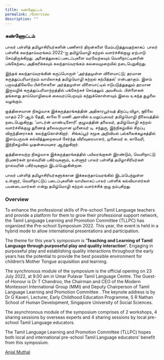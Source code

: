 ```yaml
---
title: கண்ணோட்டம்
permalink: /Overview
description: ""
---
```

### **கண்ணோட்டம்**

பாலர் பள்ளித் தமிழாசிரியர்களின் பணிசார் திறன்களை மேம்படுத்துவதற்காகப்  பாலர் பள்ளிக் கலந்தாய்வரங்கம் 2022-ஐ தமிழ்மொழி கற்றல் வளர்ச்சிக்குழு ஏற்பாடு செய்திருக்கிறது. அனைத்துலகப் படைப்புகளை வரவேற்கவும் வெளிநாட்டினரின் பங்கேற்பை அதிகரிக்கவும் கலந்தாய்வரங்கம் கலவைமுறையில் நடைபெறுகிறது.

இந்தக் கலந்தாய்வரங்கின் கருப்பொருள் ‘அர்த்தமுள்ள விளையாட்டு; தரமான கருத்துப்பரிமாற்றம் வாயிலாகத் தமிழ்மொழி கற்றல் கற்பித்தல்’ என்பதாகும். இளம் பருவத்திலேயே பிள்ளைகளை அர்த்தமுள்ள விளையாட்டில் ஈடுபடுத்துதலும் தரமான இருவழிக் கருத்துப்பரிமாற்றத்தில் பங்கேற்கச் செய்தலும் அவசியம். பிள்ளைகள்  தங்களது தாய்மொழியைக் கைவரப்பெறவும் கற்றுக்கொள்ளவும் இவை உகந்த சூழலை வழங்கும்.

ஒத்திசைவான நிகழ்வாக இக்கருத்தரங்கத்தின் அதிகாரபூர்வத் திறப்பு விழா, ஜூலை மாதம் 23-ஆம் தேதி, காலை 9 மணி அளவில் உமறுப்புலவர் தமிழ்மொழி நிலையத்தில் நடைபெறுகிறது. ‘மாடர்ன் மாண்டிசோரி’ குழுமத்தின் தலைவர், தமிழ்மொழி கற்றல் வளர்ச்சிக்குழு துணைத் தலைவருமான முனைவர் டி. சந்துரு, இந்நிகழ்வில் சிறப்பு விருந்தினராகக்  கலந்துகொள்கிறார்.  சிங்கப்பூர் சமூக அறிவியல் பல்கலைக்கழகத்தில் இளம்பருவக் கல்வித்துறையைச் சேர்ந்த விரிவுரையாளர், முனைவர் க. காவேரி, இந்நிகழ்வில் முதன்மையுரை ஆற்றுகிறார்.

ஒத்திசைவற்ற நிகழ்வாக இக்கருத்தரங்கத்தில் பயிலரங்குகள் இரண்டும், வெளிநாட்டு நிபுணர்கள் நால்வரின் பகிர்வுகளும், உள்ளூர் பாலர் பள்ளித் தமிழாசிரியர்கள் நால்வரின் பகிர்வுகளும் இடம்பெறுகின்றன.

பாலர் பள்ளித் தமிழாசிரியர்களுக்கான இக்கலந்தாய்வரங்கில் இடம்பெற்றுள்ள உள்ளுர், வெளிநாட்டுப் படைப்புகளின் வாயிலாகப் பாலர் பள்ளிக் கல்வியாளர்கள் பயனடைவார்கள் என்று தமிழ்மொழி கற்றல் வளர்ச்சிக் குழு நம்புகிறது.

### **Overview**
		
To enhance the professional skills of Pre-school Tamil Language teachers and provide a platform for them to grow their professional support network, the Tamil Language Learning and Promotion Committee (TLLPC) has organized the Pre-school Symposium 2022. This year, the event is held in a hybrid mode to allow international presentations and participation.

The theme for this year’s symposium is **‘Teaching and Learning of Tamil Language through purposeful play and quality interaction’**. Engaging in purposeful play and establishing quality interactions throughout the early years has the potential to provide the best possible environment for children’s Mother Tongue acquisition and learning.

The synchronous module of the symposium is the official opening on 23 July 2022, at 9.00 am in Umar Pulavar Tamil Language Centre. The Guest-of-Honour is Dr T Chandroo, the Chairman and CEO of the Modern Montessori International Group (MMI) and Deputy Chairperson of Tamil Language Learning and Promotion Committee . The keynote address is by Dr G Kaveri, Lecturer, Early Childhood Education Programme, S R Nathan School of Human Development, Singapore University of Social Sciences.

The asynchronous module of the symposium comprises of 2 workshops, 4 sharing sessions by overseas experts and 4 sharing sessions by local pre-school Tamil Language educators.

The Tamil Language Learning and Promotion Committee (TLLPC) hopes both local and international pre-school Tamil Language educators’ benefit from this symposium.

[Anjal Muthal](https://go.gov.sg/tl-font-ttf)